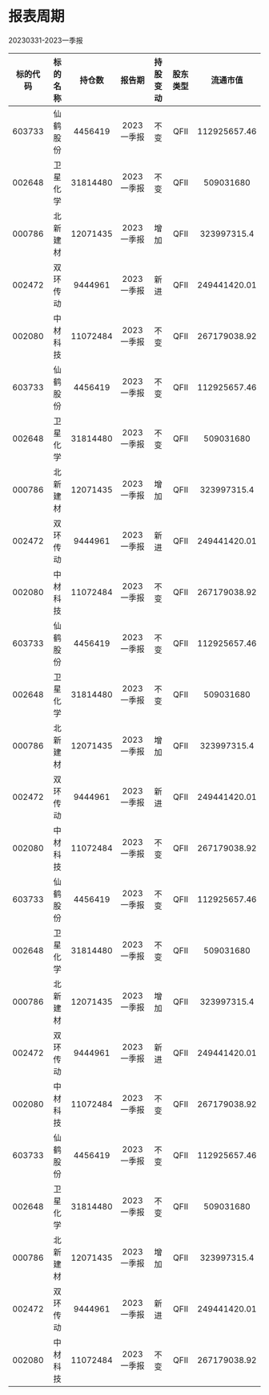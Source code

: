 # 报表周期 

20230331-2023一季报

| 标的代码 | 标的名称 | 持仓数 | 报告期 | 持股变动 | 股东类型 | 流通市值 |
|:--:|:--:|:--:|:--:|:--:|:--:|:--:|
|603733|仙鹤股份|4456419|2023一季报|不变|QFII|112925657.46|
|002648|卫星化学|31814480|2023一季报|不变|QFII|509031680|
|000786|北新建材|12071435|2023一季报|增加|QFII|323997315.4|
|002472|双环传动|9444961|2023一季报|新进|QFII|249441420.01|
|002080|中材科技|11072484|2023一季报|不变|QFII|267179038.92|
|603733|仙鹤股份|4456419|2023一季报|不变|QFII|112925657.46|
|002648|卫星化学|31814480|2023一季报|不变|QFII|509031680|
|000786|北新建材|12071435|2023一季报|增加|QFII|323997315.4|
|002472|双环传动|9444961|2023一季报|新进|QFII|249441420.01|
|002080|中材科技|11072484|2023一季报|不变|QFII|267179038.92|
|603733|仙鹤股份|4456419|2023一季报|不变|QFII|112925657.46|
|002648|卫星化学|31814480|2023一季报|不变|QFII|509031680|
|000786|北新建材|12071435|2023一季报|增加|QFII|323997315.4|
|002472|双环传动|9444961|2023一季报|新进|QFII|249441420.01|
|002080|中材科技|11072484|2023一季报|不变|QFII|267179038.92|
|603733|仙鹤股份|4456419|2023一季报|不变|QFII|112925657.46|
|002648|卫星化学|31814480|2023一季报|不变|QFII|509031680|
|000786|北新建材|12071435|2023一季报|增加|QFII|323997315.4|
|002472|双环传动|9444961|2023一季报|新进|QFII|249441420.01|
|002080|中材科技|11072484|2023一季报|不变|QFII|267179038.92|
|603733|仙鹤股份|4456419|2023一季报|不变|QFII|112925657.46|
|002648|卫星化学|31814480|2023一季报|不变|QFII|509031680|
|000786|北新建材|12071435|2023一季报|增加|QFII|323997315.4|
|002472|双环传动|9444961|2023一季报|新进|QFII|249441420.01|
|002080|中材科技|11072484|2023一季报|不变|QFII|267179038.92|